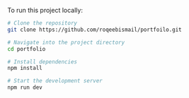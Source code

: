 


To run this project locally:

```bash
# Clone the repository
git clone https://github.com/roqeebismail/portfoilo.git

# Navigate into the project directory
cd portfolio

# Install dependencies
npm install

# Start the development server
npm run dev
```

